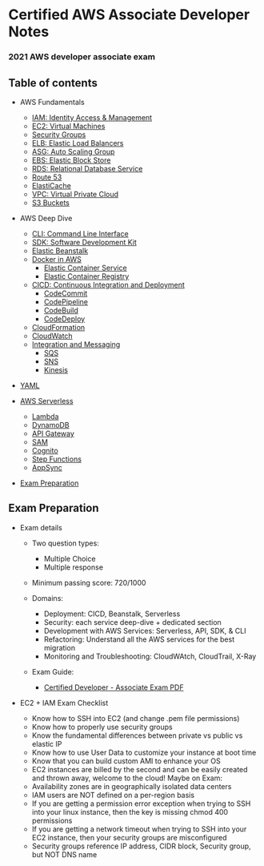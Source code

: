 # Certified AWS Associate Developer Notes

### 2021 AWS developer associate exam 

## Table of contents

- AWS Fundamentals
    - [IAM: Identity Access & Management](1-aws-fundamentals/iam.md)
    - [EC2: Virtual Machines](1-aws-fundamentals/ec2.md)
    - [Security Groups](1-aws-fundamentals/security-groups.md)
    - [ELB: Elastic Load Balancers](1-aws-fundamentals/elb.md)
    - [ASG: Auto Scaling Group](1-aws-fundamentals/asg.md)
    - [EBS: Elastic Block Store](1-aws-fundamentals/ebs.md)
    - [RDS: Relational Database Service](1-aws-fundamentals/rds.md)
    - [Route 53](1-aws-fundamentals/route53.md)
    - [ElastiCache](1-aws-fundamentals/elasticache.md)
    - [VPC: Virtual Private Cloud](1-aws-fundamentals/vpc.md)
    - [S3 Buckets](1-aws-fundamentals/s3.md)

- AWS Deep Dive
    - [CLI: Command Line Interface](2-aws-deep-dive/cli.md)
    - [SDK: Software Development Kit](2-aws-deep-dive/sdk.md)
    - [Elastic Beanstalk](2-aws-deep-dive/elastic-beanstalk.md)
    - [Docker in AWS](2-aws-deep-dive/docker-in-aws/docker.md)
        - [Elastic Container Service](2-aws-deep-dive/docker-in-aws/ecs.md)
        - [Elastic Container Registry](2-aws-deep-dive/docker-in-aws/ecr.md)
    - [CICD: Continuous Integration and Deployment](2-aws-deep-dive/cicd/cicd.md)
        - [CodeCommit](2-aws-deep-dive/cicd/codecommit.md)
        - [CodePipeline](2-aws-deep-dive/cicd/codepipeline.md)
        - [CodeBuild](2-aws-deep-dive/cicd/codebuild.md)
        - [CodeDeploy](2-aws-deep-dive/cicd/codedeploy.md)
    - [CloudFormation](2-aws-deep-dive/cloudformation/cloudformation.md)
    - [CloudWatch](2-aws-deep-dive/monitoring-and-audit/cloudwatch.md)
    - [Integration and Messaging](2-aws-deep-dive/integration-and-messaging/0-intro.md)
        - [SQS](2-aws-deep-dive/integration-and-messaging/1-sqs.md)
        - [SNS](2-aws-deep-dive/integration-and-messaging/2-sns.md)
        - [Kinesis](2-aws-deep-dive/integration-and-messaging/3-kinesis.md)

- [YAML](2-aws-deep-dive/yaml.md)

- [AWS Serverless](3-aws-serverless/serverless.md)
  - [Lambda](3-aws-serverless/lambda.md)
  - [DynamoDB](3-aws-serverless/dynamodb.md)
  - [API Gateway](3-aws-serverless/apigateway.md)
  - [SAM](3-aws-serverless/sam.md)
  - [Cognito](3-aws-serverless/cognito.md)
  - [Step Functions](3-aws-serverless/stepfunctions.md)
  - [AppSync](3-aws-serverless/appsync.md)

- [Exam Preparation](#exam-preparation)


## Exam Preparation

- Exam details
    - Two question types:
        - Multiple Choice
        - Multiple response
    - Minimum passing score: 720/1000
    - Domains:
        - Deployment: CICD, Beanstalk, Serverless
        - Security: each service deep-dive + dedicated section
        - Development with AWS Services: Serverless, API, SDK, & CLI
        - Refactoring: Understand all the AWS services for the best migration
        - Monitoring and Troubleshooting: CloudWAtch, CloudTrail, X-Ray

    - Exam Guide:
        - [Certified Developer - Associate Exam PDF](https://d1.awsstatic.com/training-and-certification/docs-dev-associate/AWS_Certified_Developer_Associate-Exam_Guide_EN_1.4.pdf)

- EC2 + IAM Exam Checklist
  * Know how to SSH into EC2 (and change .pem file permissions) 
  * Know how to properly use security groups 
  * Know the fundamental differences between private vs public vs elastic IP 
  * Know how to use User Data to customize your instance at boot time 
  * Know that you can build custom AMI to enhance your OS 
  * EC2 instances are billed by the second and can be easily created and thrown away, welcome to the cloud! 
  Maybe on Exam:
  * Availability zones are in geographically isolated data centers
  * IAM users are NOT defined on a per-region basis
  * If you are getting a permission error exception when trying to SSH into your linux instance, then the key is missing chmod 400 permissions
  * If you are getting a network timeout when trying to SSH into your EC2 instance, then your security groups are misconfigured
  * Security groups reference IP address, CIDR block, Security group, but NOT DNS name
